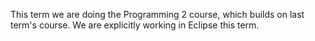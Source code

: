 This term we are doing the Programming 2 course, which builds on last term's course. We are explicitly working in Eclipse this term.
